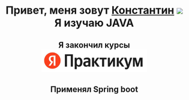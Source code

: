 <h1 align="center">Привет, меня зовут <a href="https://t.me/ya_konstant" target="_blank">Константин</a> 
<img src="https://github.com/blackcater/blackcater/raw/main/images/Hi.gif" height="20"/><br />
Я изучаю JAVA</h1>
<h2 align="center">Я закончил курсы <br />
  <a href="https://practicum.yandex.ru/java-developer/?from=catalog" target="_blank">
  <img src="https://github.com/Konstakox/Konstakox/blob/main/yaPracticum_.jfif" height="60"/></a></h2>
<h2 align="center">Применял Spring boot</h2>
<!--
## Hi there 👋

**Konstakox/Konstakox** is a ✨ _special_ ✨ repository because its `README.md` (this file) appears on your GitHub profile.

Here are some ideas to get you started:

- 🔭 I’m currently working on ...
- 🌱 I’m currently learning ...
- 👯 I’m looking to collaborate on ...
- 🤔 I’m looking for help with ...
- 💬 Ask me about ...
- 📫 How to reach me: ...
- 😄 Pronouns: ...
- ⚡ Fun fact: ...
-->
